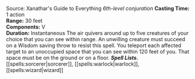Source: Xanathar's Guide to Everything
*6th-level conjuration*
**Casting Time:** 1 action  
**Range:** 30 feet  
**Components:** V  
**Duration:** Instantaneous
The air quivers around up to five creatures of your choice that you can see within range. An unwilling creature must succeed on a Wisdom saving throw to resist this spell. You teleport each affected target to an unoccupied space that you can see within 120 feet of you. That space must be on the ground or on a floor.
***Spell Lists.*** [[spells:sorcerer|sorcerer]], [[spells:warlock|warlock]], [[spells:wizard|wizard]]